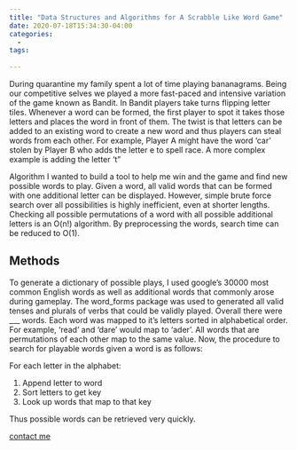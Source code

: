```yaml
---
title: "Data Structures and Algorithms for A Scrabble Like Word Game"
date: 2020-07-18T15:34:30-04:00
categories:
  - 
tags:
  
---
```




 During quarantine my family spent a lot of time playing bananagrams. Being our competitive selves we played a more fast-paced and intensive variation of the game known as Bandit. In Bandit players take turns flipping letter tiles. Whenever a word can be formed, the first player to spot it takes those letters and places the word in front of them. The twist is that letters can be added to an existing word to create a new word and thus players can steal words from each other. For example, Player A might have the word ‘car’ stolen by Player B who adds the letter e to spell race. A more complex example is adding the letter ‘t” 

Algorithm 
I wanted to build a tool to help me win and the game and find new possible words to play. 
Given a word, all valid words that can be formed with one additional letter can be displayed. However, simple brute force search over all possibilities is highly inefficient, even at shorter lengths. Checking all possible permutations of a word with all possible additional letters is an O(n!) algorithm. By preprocessing the words, search time can be reduced to O(1). 

## Methods
To generate a dictionary of possible plays, I used google’s 30000 most common English words  as well as additional words that commonly arose during gameplay.  The word_forms package was used to generated all valid tenses and plurals of verbs that could be validly played. Overall there were ___ words.  Each word was mapped to it’s letters sorted in alphabetical order. For example, ‘read’ and ‘dare’ would map to ‘ader’. All words that are permutations of each other map to the same value. Now, the procedure to search for playable words given a word is as follows:

For each letter in the alphabet:

1. Append letter to word
2. Sort letters to get key
3. Look up words that map to that key



Thus possible words can be retrieved very quickly. 

[contact me](mailto:ethan_kim@college.harvard.edu)



